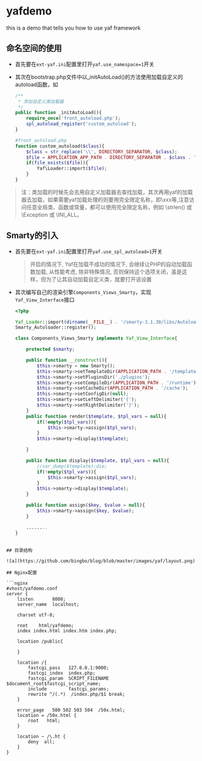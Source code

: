# yafdemo

this is a demo that tells you how to use yaf framework

## 命名空间的使用


* 首先要在`ext-yaf.ini`配置里打开`yaf.use_namespace=1`开关

* 其次在bootstrap.php文件中以_initAutoLoad()的方法使用加载自定义的autoload函数，如

    ```php
    /**
     * 添加自定义类加载器
     */
    public function _initAutoLoad(){
        require_once('front_autoload.php');
        spl_autoload_register('custom_autoload');
    }

    #front_autoload.php
    function custom_autoload($class){
        $class = str_replace('\\', DIRECTORY_SEPARATOR, $class);
        $file = APPLICATION_APP_PATH . DIRECTORY_SEPARATOR . $class . '.php';
        if(file_exists($file)){
            Yaf\Loader::import($file);
        }
    }
    ```

> 注：类加载的时候先会去用自定义加载器去查找加载，其次再用yaf的加载器去加载，如果需要yaf加载处理的则要用完全限定名称，即\xxx等,注意访问任意全局类、函数或常量，都可以使用完全限定名称，例如 \strlen() 或 \Exception 或 \INI_ALL。

## Smarty的引入

* 首先要在`ext-yaf.ini`配置里打开`yaf.use_spl_autoload=1`开关

    > 开启的情况下, Yaf在加载不成功的情况下, 会继续让PHP的自动加载函数加载, 从性能考虑, 除非特殊情况, 否则保持这个选项关闭，虽是这样，但为了让其自动加载自定义类，就要打开该设置

* 其次编写自己的渲染引擎`Components_Views_Smarty`，实现`Yaf_View_Interface`接口

    ```php
    <?php

    Yaf_Loader::import(dirname(__FILE__) . '/smarty-3.1.30/libs/Autoloader.php');
    Smarty_Autoloader::register();

    class Components_Views_Smarty implements Yaf_View_Interface{

        protected $smarty;

        public function __construct(){
            $this->smarty = new Smarty();
            $this->smarty->setTemplateDir(APPLICATION_PATH . '/templates/');
            $this->smarty->setPluginsDir('./plugins');
            $this->smarty->setCompileDir(APPLICATION_PATH . '/runtime');
            $this->smarty->setCacheDir(APPLICATION_PATH . '/cache');
            $this->smarty->setConfigDir(null);
            $this->smarty->setLeftDelimiter('{');
            $this->smarty->setRightDelimiter('}');
        }
        public function render($template, $tpl_vars = null){
            if(!empty($tpl_vars)){
                $this->smarty->assign($tpl_vars);
            }
            $this->smarty->display($template);

        }

        public function display($template, $tpl_vars = null){
            //var_dump($template);die;
            if(!empty($tpl_vars)){
                $this->smarty->assign($tpl_vars);
            }
            $this->smarty->display($template);
        }

        public function assign($key, $value = null){
            $this->smarty->assign($key, $value);
        }

        ........
    }
```

## 目录结构

![a](https://github.com/bingbo/blog/blob/master/images/yaf/layout.png)

## Nginx配置

```nginx
#vhost/yafdemo.conf
server {
    listen       8008;
    server_name  localhost;

    charset utf-8;

    root    html/yafdemo;
    index index.html index.htm index.php;

    location /public{
    
    }
    
    location /{
        fastcgi_pass   127.0.0.1:9000;
        fastcgi_index  index.php;
        fastcgi_param  SCRIPT_FILENAME  $document_root$fastcgi_script_name;
        include        fastcgi_params;
        rewrite ^/(.*)  /index.php/$1 break;
    }

    error_page   500 502 503 504  /50x.html;
    location = /50x.html {
        root   html;
    }

    location ~ /\.ht {
        deny  all;
    }
}
```
